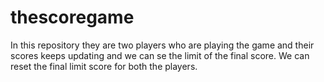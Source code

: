 # thescoregame
In this repository they are two players who are playing the game and their scores keeps updating and we can se the limit of the final score.
We can reset the final limit score for both the players.
